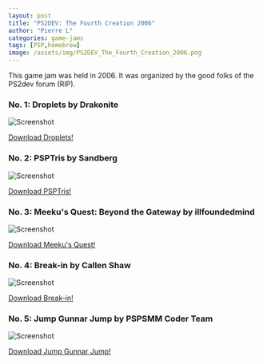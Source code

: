 ```yaml
---
layout: post
title: "PS2DEV: The Fourth Creation 2006"
author: "Pierre L"
categories: game-jams
tags: [PSP,homebrew]
image: /assets/img/PS2DEV_The_Fourth_Creation_2006.png
---
```


This game jam was held in 2006. It was organized by the good folks of the PS2dev forum (RIP).

### No. 1: Droplets by Drakonite

![Screenshot](https://ia801807.us.archive.org/31/items/droplets.7z/DROP00877_00000.jpg)

<a href="https://archive.org/download/droplets.7z/droplets%20v1.5.7z">Download Droplets!</a>

### No. 2: PSPTris by Sandberg

![Screenshot](https://ia601801.us.archive.org/17/items/psptris-tfc-version.-7z/PSPT01942_00000.jpg)

<a href="https://archive.org/download/psptris-tfc-version.-7z/PSPTris_tfc_version.7z">Download PSPTris!</a>

### No. 3: Meeku's Quest: Beyond the Gateway by illfoundedmind

![Screenshot](https://ia801805.us.archive.org/8/items/mqbt-g.-7z/pic_0002.png)

<a href="https://archive.org/download/mqbt-g.-7z/MQBtG.7z">Download Meeku's Quest!</a>

### No. 4: Break-in by Callen Shaw

![Screenshot](https://ia601702.us.archive.org/4/items/breakin.7z/snap.png)

<a href="https://archive.org/download/breakin.7z/breakin.7z">Download Break-in!</a>

### No. 5: Jump Gunnar Jump by PSPSMM Coder Team

![Screenshot](https://ia803407.us.archive.org/20/items/jumpgunnarjump1_2.7z/EBOO00649_00000.jpg)

<a href="https://archive.org/download/jumpgunnarjump1_2.7z/jumpgunnarjump1_2.7z">Download Jump Gunnar Jump!</a>
